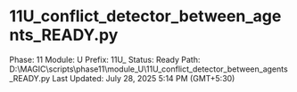 # 11U_conflict_detector_between_agents_READY.py

Phase: 11
Module: U
Prefix: 11U_
Status: Ready
Path: D:\MAGIC\scripts\phase11\module_U\11U_conflict_detector_between_agents_READY.py
Last Updated: July 28, 2025 5:14 PM (GMT+5:30)

